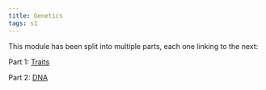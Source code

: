 ```yaml
---
title: Genetics
tags: s1
---
```


This module has been split into multiple parts, each one linking to the next:

Part 1: [Traits](notes/s1/traits)

Part 2: [DNA](/notes/s1/dna)